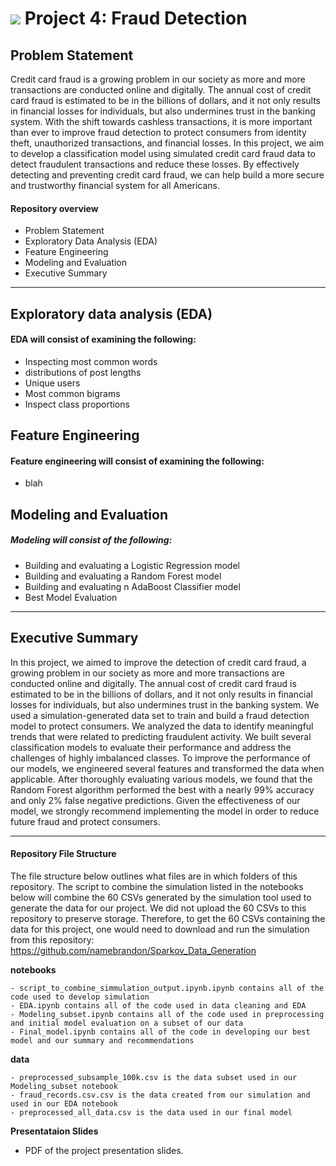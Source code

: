 # ![](https://ga-dash.s3.amazonaws.com/production/assets/logo-9f88ae6c9c3871690e33280fcf557f33.png) Project 4: Fraud Detection

## Problem Statement

Credit card fraud is a growing problem in our society as more and more transactions are conducted online and digitally. The annual cost of credit card fraud is estimated to be in the billions of dollars, and it not only results in financial losses for individuals, but also undermines trust in the banking system. With the shift towards cashless transactions, it is more important than ever to improve fraud detection to protect consumers from identity theft, unauthorized transactions, and financial losses. In this project, we aim to develop a classification model using simulated credit card fraud data to detect fraudulent transactions and reduce these losses. By effectively detecting and preventing credit card fraud, we can help build a more secure and trustworthy financial system for all Americans.


#### Repository overview

- Problem Statement
- Exploratory Data Analysis (EDA)
- Feature Engineering
- Modeling and Evaluation 
- Executive Summary

---

## Exploratory data analysis (EDA)

#### EDA will consist of examining the following:
- Inspecting most common words
- distributions of post lengths
- Unique users
- Most common bigrams
- Inspect class proportions 

## Feature Engineering

#### Feature engineering will consist of examining the following:
- blah 


## Modeling and Evaluation

##### Modeling will consist of the following:
- Building and evaluating a Logistic Regression model
- Building and evaluating a Random Forest model
- Building and evaluating n AdaBoost Classifier model
- Best Model Evaluation 

---

## Executive Summary

In this project, we aimed to improve the detection of credit card fraud, a growing problem in our society as more and more transactions are conducted online and digitally. The annual cost of credit card fraud is estimated to be in the billions of dollars, and it not only results in financial losses for individuals, but also undermines trust in the banking system. We used a simulation-generated data set to train and build a fraud detection model to protect consumers. We analyzed the data to identify meaningful trends that were related to predicting fraudulent activity. We built several classification models to evaluate their performance and address the challenges of highly imbalanced classes. To improve the performance of our models, we engineered several features and transformed the data when applicable. After thoroughly evaluating various models, we found that the Random Forest algorithm performed the best with a nearly 99% accuracy and only 2% false negative predictions. Given the effectiveness of our model, we strongly recommend implementing the model  in order to reduce future fraud and protect consumers.


---

#### Repository File Structure

The file structure below outlines what files are in which folders of this repository. The script to combine the simulation listed in the notebooks below will combine the 60 CSVs generated by the simulation tool used to generate the data for our project. We did not upload the 60 CSVs to this repository to preserve storage. Therefore, to get the 60 CSVs containing the data for this project, one would need to download and run the simulation from this repository: https://github.com/namebrandon/Sparkov_Data_Generation

**notebooks**
```
- script_to_combine_simmulation_output.ipynb.ipynb contains all of the code used to develop simulation
- EDA.ipynb contains all of the code used in data cleaning and EDA
- Modeling_subset.ipynb contains all of the code used in preprocessing and initial model evaluation on a subset of our data
- Final_model.ipynb contains all of the code in developing our best model and our summary and recommendations
```
**data**
```
- preprocessed_subsample_100k.csv is the data subset used in our Modeling_subset notebook
- fraud_records.csv.csv is the data created from our simulation and used in our EDA notebook
- preprocessed_all_data.csv is the data used in our final model
```
**Presentataion Slides**

- PDF of the project presentation slides.
